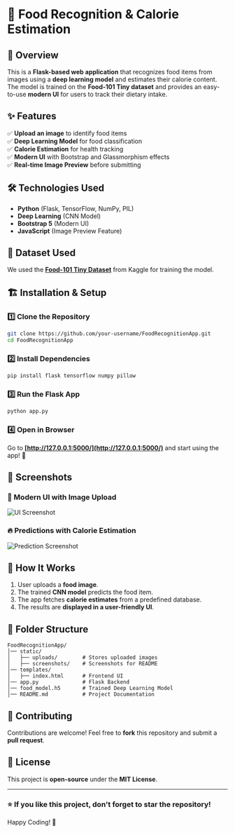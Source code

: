 # 🍔 Food Recognition & Calorie Estimation

## 🚀 Overview
This is a **Flask-based web application** that recognizes food items from images using a **deep learning model** and estimates their calorie content. The model is trained on the **Food-101 Tiny dataset** and provides an easy-to-use **modern UI** for users to track their dietary intake.

## ✨ Features
✅ **Upload an image** to identify food items  
✅ **Deep Learning Model** for food classification  
✅ **Calorie Estimation** for health tracking  
✅ **Modern UI** with Bootstrap and Glassmorphism effects  
✅ **Real-time Image Preview** before submitting  

## 🛠️ Technologies Used
- **Python** (Flask, TensorFlow, NumPy, PIL)
- **Deep Learning** (CNN Model)
- **Bootstrap 5** (Modern UI)
- **JavaScript** (Image Preview Feature)

## 📂 Dataset Used
We used the **[Food-101 Tiny Dataset](https://www.kaggle.com/datasets/msarmi9/food101tiny)** from Kaggle for training the model.

## 🏗️ Installation & Setup
### 1️⃣ Clone the Repository
```bash
git clone https://github.com/your-username/FoodRecognitionApp.git
cd FoodRecognitionApp
```

### 2️⃣ Install Dependencies
```bash
pip install flask tensorflow numpy pillow
```

### 3️⃣ Run the Flask App
```bash
python app.py
```

### 4️⃣ Open in Browser
Go to **[http://127.0.0.1:5000/](http://127.0.0.1:5000/)** and start using the app! 🎉

## 📸 Screenshots
### 🎨 Modern UI with Image Upload
![UI Screenshot](static/screenshots/ui.png)

### 🔥 Predictions with Calorie Estimation
![Prediction Screenshot](static/screenshots/prediction.png)

## 🤖 How It Works
1. User uploads a **food image**.
2. The trained **CNN model** predicts the food item.
3. The app fetches **calorie estimates** from a predefined database.
4. The results are **displayed in a user-friendly UI**.

## 📌 Folder Structure
```
FoodRecognitionApp/
│── static/
│   ├── uploads/        # Stores uploaded images
│   ├── screenshots/    # Screenshots for README
│── templates/
│   ├── index.html      # Frontend UI
│── app.py              # Flask Backend
│── food_model.h5       # Trained Deep Learning Model
│── README.md           # Project Documentation
```

## 🤝 Contributing
Contributions are welcome! Feel free to **fork** this repository and submit a **pull request**.

## 📜 License
This project is **open-source** under the **MIT License**.

---
### ⭐ If you like this project, don't forget to **star** the repository!
Happy Coding! 🚀


